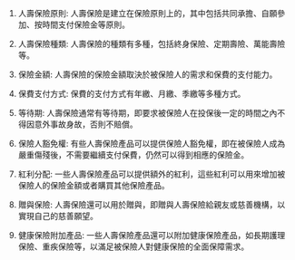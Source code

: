 

1. 人壽保險原則: 人壽保險是建立在保險原則上的，其中包括共同承擔、自願參加、按時間支付保險金等原則。

2. 人壽保險種類: 人壽保險的種類有多種，包括終身保險、定期壽險、萬能壽險等。

3. 保險金額: 人壽保險的保險金額取決於被保險人的需求和保費的支付能力。

4. 保費支付方式: 保費的支付方式有年繳、月繳、季繳等多種方式。

5. 等待期: 人壽保險通常有等待期，即要求被保險人在投保後一定的時間之內不得因意外事故身故，否則不賠償。

6. 保險人豁免權: 有些人壽保險產品可以提供保險人豁免權，即在被保險人成為嚴重傷殘後，不需要繼續支付保費，仍然可以得到相應的保險金。

7. 紅利分配: 一些人壽保險產品可以提供額外的紅利，這些紅利可以用來增加被保險人的保險金額或者購買其他保險產品。

8. 贈與保險: 人壽保險還可以用於贈與，即贈與人壽保險給親友或慈善機構，以實現自己的慈善願望。

9. 健康保險附加產品: 一些人壽保險產品還可以附加健康保險產品，如長期護理保險、重疾保險等，以滿足被保險人對健康保險的全面保障需求。